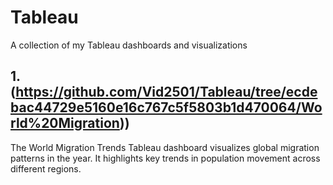 # Tableau
A collection of my Tableau dashboards and visualizations

## 1. **(https://github.com/Vid2501/Tableau/tree/ecdebac44729e5160e16c767c5f5803b1d470064/World%20Migration))**

The World Migration Trends Tableau dashboard visualizes global migration patterns in the year. It highlights key trends in population movement across different regions.







